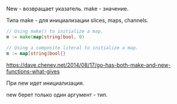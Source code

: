 New - возвращает указатель. make - значение.

Типа make - для инициализации slices, maps, channels.

```go
// Using make() to initialize a map.
m := make(map[string]bool, 0)

// Using a composite literal to initialize a map.
m := map[string]bool{}
```

https://dave.cheney.net/2014/08/17/go-has-both-make-and-new-functions-what-gives

При new идет инициализация.

new берет только один аргумент - тип.


